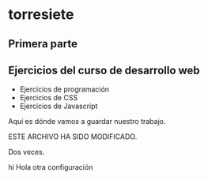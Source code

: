 # torresiete
## Primera parte
## Ejercicios del curso de desarrollo web


- Ejercicios de programación
- Ejercicios de CSS
- Ejercicios de Javascript


Aquí es dónde vamos a guardar nuestro trabajo.

ESTE ARCHIVO HA SIDO MODIFICADO.

Dos veces.

hi
Hola
otra configuración

